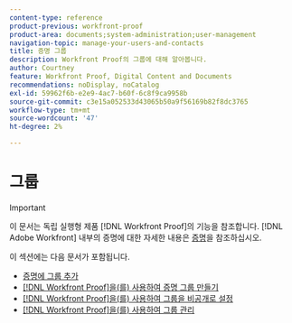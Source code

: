```yaml
---
content-type: reference
product-previous: workfront-proof
product-area: documents;system-administration;user-management
navigation-topic: manage-your-users-and-contacts
title: 증명 그룹
description: Workfront Proof의 그룹에 대해 알아봅니다.
author: Courtney
feature: Workfront Proof, Digital Content and Documents
recommendations: noDisplay, noCatalog
exl-id: 59962f6b-e2e9-4ac7-b60f-6c8f9ca9958b
source-git-commit: c3e15a052533d43065b50a9f56169b82f8dc3765
workflow-type: tm+mt
source-wordcount: '47'
ht-degree: 2%

---
```


# 그룹

>[!IMPORTANT]
>
>이 문서는 독립 실행형 제품 [!DNL Workfront Proof]의 기능을 참조합니다. [!DNL Adobe Workfront] 내부의 증명에 대한 자세한 내용은 [증명](../../../review-and-approve-work/proofing/proofing.md)을 참조하십시오.

이 섹션에는 다음 문서가 포함됩니다.

* [증명에 그룹 추가](../../../workfront-proof/wp-mnguserscontacts/groups/add-groups.md)
* [ [!DNL Workfront Proof]을(를) 사용하여 증명 그룹 만들기](../../../workfront-proof/wp-mnguserscontacts/groups/create-proofing-groups.md)
* [ [!DNL Workfront Proof]을(를) 사용하여 그룹을 비공개로 설정](../../../workfront-proof/wp-mnguserscontacts/groups/make-groups-private.md)
* [ [!DNL Workfront Proof]을(를) 사용하여 그룹 관리](../../../workfront-proof/wp-mnguserscontacts/groups/manage-groups.md)
